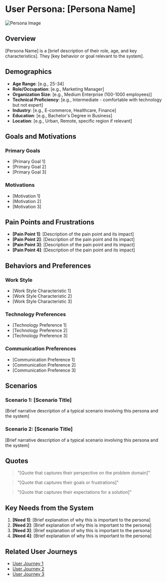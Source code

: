 # User Persona: [Persona Name]

<!-- 
This template is used to document a user persona.
Replace [Persona Name] with a memorable name for the persona.
-->

![Persona Image](../../../../.assets/personas/[persona_image].png)

<!-- Include a representative image or avatar for this persona. This helps make the persona more relatable and memorable. -->

## Overview

<!-- 
Provide a brief summary (1-2 sentences) of this persona.
-->

[Persona Name] is a [brief description of their role, age, and key characteristics]. They [key behavior or goal relevant to the system].

## Demographics

<!-- 
Provide key demographic information. Customize the fields as needed.
-->

* **Age Range**: [e.g., 25-34]
* **Role/Occupation**: [e.g., Marketing Manager]
* **Organization Size**: [e.g., Medium Enterprise (100-1000 employees)]
* **Technical Proficiency**: [e.g., Intermediate - comfortable with technology but not expert]
* **Industry**: [e.g., E-commerce, Healthcare, Finance]
* **Education**: [e.g., Bachelor's Degree in Business]
* **Location**: [e.g., Urban, Remote, specific region if relevant]

## Goals and Motivations

<!-- 
Describe what this persona is trying to achieve, both in their role broadly and with the system specifically.
Include both functional goals and emotional/psychological motivations.
-->

### Primary Goals

* [Primary Goal 1]
* [Primary Goal 2]
* [Primary Goal 3]

### Motivations

* [Motivation 1]
* [Motivation 2]
* [Motivation 3]

## Pain Points and Frustrations

<!-- 
Describe the challenges and pain points this persona currently experiences.
These should relate to problems your system aims to solve.
-->

* **[Pain Point 1]**: [Description of the pain point and its impact]
* **[Pain Point 2]**: [Description of the pain point and its impact]
* **[Pain Point 3]**: [Description of the pain point and its impact]
* **[Pain Point 4]**: [Description of the pain point and its impact]

## Behaviors and Preferences

<!-- 
Describe how this persona typically behaves in relation to the problem domain.
Include preferences about tools, communication, workflow, etc.
-->

### Work Style

* [Work Style Characteristic 1]
* [Work Style Characteristic 2]
* [Work Style Characteristic 3]

### Technology Preferences

* [Technology Preference 1]
* [Technology Preference 2]
* [Technology Preference 3]

### Communication Preferences

* [Communication Preference 1]
* [Communication Preference 2]
* [Communication Preference 3]

## Scenarios

<!-- 
Provide 1-2 brief scenarios describing how this persona might interact with the system.
These should be concrete examples of the persona in action.
-->

### Scenario 1: [Scenario Title]

[Brief narrative description of a typical scenario involving this persona and the system]

### Scenario 2: [Scenario Title]

[Brief narrative description of a typical scenario involving this persona and the system]

## Quotes

<!-- 
Include 2-3 fictional quotes that capture the persona's voice and perspective.
These help make the persona feel more real and relatable.
-->

> "[Quote that captures their perspective on the problem domain]"

> "[Quote that captures their goals or frustrations]"

> "[Quote that captures their expectations for a solution]"

## Key Needs from the System

<!-- 
Summarize the most important needs this persona has from the system.
These should directly relate to the features and capabilities being built.
-->

1. **[Need 1]**: [Brief explanation of why this is important to the persona]
2. **[Need 2]**: [Brief explanation of why this is important to the persona]
3. **[Need 3]**: [Brief explanation of why this is important to the persona]
4. **[Need 4]**: [Brief explanation of why this is important to the persona]

## Related User Journeys

<!-- 
Link to the user journeys that this persona would typically engage in.
-->

* [User Journey 1](../../../user_journeys/[journey_category]/[journey_file].md)
* [User Journey 2](../../../user_journeys/[journey_category]/[journey_file].md)
* [User Journey 3](../../../user_journeys/[journey_category]/[journey_file].md) 